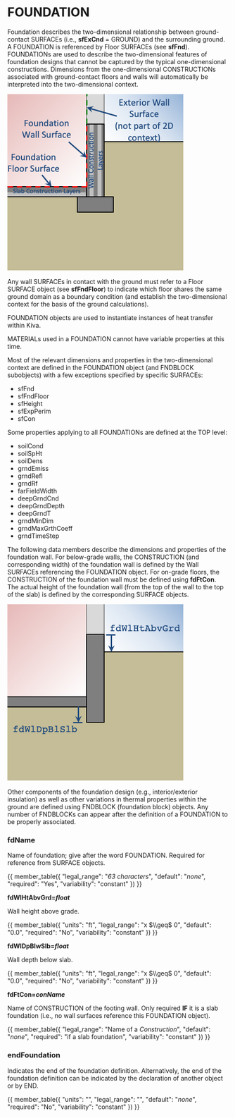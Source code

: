 # FOUNDATION

Foundation describes the two-dimensional relationship between ground-contact SURFACEs (i.e., **sfExCnd** = GROUND) and the surrounding ground. A FOUNDATION is referenced by Floor SURFACEs (see **sfFnd**). FOUNDATIONs are used to describe the two-dimensional features of foundation designs that cannot be captured by the typical one-dimensional constructions. Dimensions from the one-dimensional CONSTRUCTIONs associated with ground-contact floors and walls will automatically be interpreted into the two-dimensional context.

![Two-dimensional context](../assets/images/fd_context.png)

Any wall SURFACEs in contact with the ground must refer to a Floor SURFACE object (see **sfFndFloor**) to indicate which floor shares the same ground domain as a boundary condition (and establish the two-dimensional context for the basis of the ground calculations).

FOUNDATION objects are used to instantiate instances of heat transfer within Kiva.

MATERIALs used in a FOUNDATION cannot have variable properties at this time.

Most of the relevant dimensions and properties in the two-dimensional context are defined in the FOUNDATION object (and FNDBLOCK subobjects) with a few exceptions specified by specific SURFACEs:

- sfFnd
- sfFndFloor
- sfHeight
- sfExpPerim
- sfCon

Some properties applying to all FOUNDATIONs are defined at the TOP level:

- soilCond
- soilSpHt
- soilDens
- grndEmiss
- grndRefl
- grndRf
- farFieldWidth
- deepGrndCnd
- deepGrndDepth
- deepGrndT
- grndMinDim
- grndMaxGrthCoeff
- grndTimeStep

The following data members describe the dimensions and properties of the foundation wall. For below-grade walls, the CONSTRUCTION (and corresponding width) of the foundation wall is defined by the Wall SURFACEs referencing the FOUNDATION object. For on-grade floors, the CONSTRUCTION of the foundation wall must be defined using **fdFtCon**. The actual height of the foundation wall (from the top of the wall to the top of the slab) is defined by the corresponding SURFACE objects.

![Foundation wall dimensions](../assets/images/fd_dims.png)

 Other components of the foundation design (e.g., interior/exterior insulation) as well as other variations in thermal properties within the ground are defined using FNDBLOCK (foundation block) objects. Any number of FNDBLOCKs can appear after the definition of a FOUNDATION to be properly associated.

### fdName

Name of foundation; give after the word FOUNDATION. Required for reference from SURFACE objects.

{{
  member_table({
    "legal_range": "*63 characters*",
    "default": "*none*", 
    "required": "Yes",
    "variability": "constant" 
  })
}}

**fdWlHtAbvGrd=*float***

Wall height above grade.

{{
  member_table({
    "units": "ft",
    "legal_range": "x $\\geq$ 0", 
    "default": "0.0",
    "required": "No",
    "variability": "constant" 
  })
}}

**fdWlDpBlwSlb=*float***

<!-- TODO: Optionally below grade? -->
Wall depth below slab.

{{
  member_table({
    "units": "ft",
    "legal_range": "x $\\geq$ 0", 
    "default": "0.0",
    "required": "No",
    "variability": "constant" 
  })
}}

**fdFtCon=*conName***

Name of CONSTRUCTION of the footing wall. Only required **IF** it is a slab foundation (i.e., no wall surfaces reference this FOUNDATION object).

{{
  member_table({
    "legal_range": "Name of a *Construction*",
    "default": "*none*", 
    "required": "if a slab foundation",
    "variability": "constant" 
  })
}}

### endFoundation

Indicates the end of the foundation definition. Alternatively, the end of the foundation definition can be indicated by the declaration of another object or by END.

{{
  member_table({
    "units": "",
    "legal_range": "", 
    "default": "*none*",
    "required": "No",
    "variability": "constant" 
  })
}}
